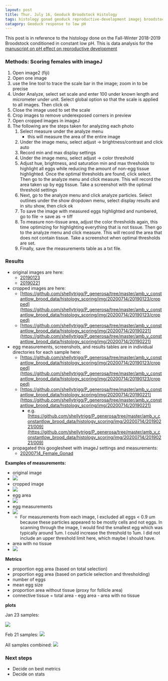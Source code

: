 ```yaml
---
layout: post
title: Thur. July 16, Geoduck Broodstock Histology
tags: histology gonad geoduck reproductive-development imagej broodstock
catagory: Geoduck response to low pH 
---
```



This post is in reference to the histology done on the Fall-Winter 2018-2019 Broodstock conditioned in constant low pH. This is data analysis for the [manuscript on pH effect on reproductive development](https://docs.google.com/document/d/1YRoMQprj-cUQzBWzJ9lwSXrLbU3UYlutvDPb2QNlcMQ/edit)


### Methods:  Scoring females with imageJ
1. Open image2 (fiji) 
2. Open one image
3. use the line tool to trace the scale bar in the image; zoom in to be precise
4. Under Analyze, select set scale and enter 100 under known length and micrometer under unit. Select global option so that the scale is applied to all images. Then click ok
5. Close the image used to set the scale
6. Crop images to remove underexposed corners in preview 
7. Open cropped images in imageJ
8. The following are the steps taken for analyzing each photo
	1. Select measure under the analyze menu
		- this will measure the area of the entire image
	2. Under the image menu, select adjust -> brightness/contrast and click auto
	3. Record min and max display settings
	4. Under the image menu, select adjust -> color threshold
	5. Adjust hue, brightness, and saturation min and max thresholds to highlight all eggs while reducing the amount of non-egg tissue highlighted. Once the optimal thresholds are found, click select. Then go to the analyze menu and click measure. This will record the area taken up by egg tissue. Take a screenshot with the optimal threshold settings
	6. Next, go to the analyze menu and click analyze particles. Select outlines under the show dropdown menu, select display results and in situ show, then click ok
	7. To save the image with measured eggs highlighted and numbered, go to file -> save as -> tiff
	8. To measure non-tissue area, adjust the color thresholds again, this time optimizing for highlighting everything that is not tissue.  Then go to the analyze menu and click measure. This will record the area that does not contain tissue. Take a screenshot when optimal thresholds are set. 
	9. Finally, save the measurements table as a txt file.

	
### Results
- original images are here: 
	- [20190123](https://drive.google.com/drive/u/1/folders/1QjpDRB1dOH2qQtLTaVqGcZTplQPSdS1_) 
	- [20190221](https://drive.google.com/drive/u/1/folders/1rQZLcCjw5INZlH0ky7wz4VjhcsqrHliB) 
- cropped images are here:
	- [https://github.com/shellytrigg/P_generosa/tree/master/amb_v_constantlow_brood_data/histology_scoring/img/20200714/20190123/cropped](https://github.com/shellytrigg/P_generosa/tree/master/amb_v_constantlow_brood_data/histology_scoring/img/20200714/20190123/cropped)
	- [https://github.com/shellytrigg/P_generosa/tree/master/amb_v_constantlow_brood_data/histology_scoring/img/20200714/20190221](https://github.com/shellytrigg/P_generosa/tree/master/amb_v_constantlow_brood_data/histology_scoring/img/20200714/20190221)
- egg measurements, screenshots, and results tables are in individual directories for each sample here: 
	- [https://github.com/shellytrigg/P_generosa/tree/master/amb_v_constantlow_brood_data/histology_scoring/img/20200714/20190123/cropped](https://github.com/shellytrigg/P_generosa/tree/master/amb_v_constantlow_brood_data/histology_scoring/img/20200714/20190123/cropped)
	- [https://github.com/shellytrigg/P_generosa/tree/master/amb_v_constantlow_brood_data/histology_scoring/img/20200714/20190221](https://github.com/shellytrigg/P_generosa/tree/master/amb_v_constantlow_brood_data/histology_scoring/img/20200714/20190221)
		- e.g. [https://github.com/shellytrigg/P_generosa/tree/master/amb_v_constantlow_brood_data/histology_scoring/img/20200714/20190221/009](https://github.com/shellytrigg/P_generosa/tree/master/amb_v_constantlow_brood_data/histology_scoring/img/20200714/20190221/009)
- propagated this googlesheet with imageJ settings and measurements:
	- [20200714_Female_Gonad](https://docs.google.com/spreadsheets/d/1ogzUYFUEwb5uw2ZFZ3RYhXO7vPquhgDalCuOAav2VAM/edit?usp=sharing)

**Examples of measurements:**
- original image
- [![](https://drive.google.com/uc?export=view&id=1l8J_nAPHws-T_jS5Y63jiVxuWsg9bz-a)](https://drive.google.com/uc?export=view&id=1l8J_nAPHws-T_jS5Y63jiVxuWsg9bz-a)
- cropped image
- [![](https://raw.githubusercontent.com/shellytrigg/P_generosa/master/amb_v_constantlow_brood_data/histology_scoring/img/20200714/20190221/20190221-009-10x.jpg)](https://raw.githubusercontent.com/shellytrigg/P_generosa/master/amb_v_constantlow_brood_data/histology_scoring/img/20200714/20190221/20190221-009-10x.jpg)
- egg area
- [![](https://raw.githubusercontent.com/shellytrigg/P_generosa/master/amb_v_constantlow_brood_data/histology_scoring/img/20200714/20190221/009/Screen%20Shot%202020-07-14%20at%203.22.27%20PM.png)](https://raw.githubusercontent.com/shellytrigg/P_generosa/master/amb_v_constantlow_brood_data/histology_scoring/img/20200714/20190221/009/Screen%20Shot%202020-07-14%20at%203.22.27%20PM.png)
- egg measurements
- [![](https://raw.githubusercontent.com/shellytrigg/P_generosa/master/amb_v_constantlow_brood_data/histology_scoring/img/20200714/20190221/009/20190221-009-10x_eggs_example.jpg)](https://raw.githubusercontent.com/shellytrigg/P_generosa/master/amb_v_constantlow_brood_data/histology_scoring/img/20200714/20190221/009/20190221-009-10x_eggs_example.jpg)
	- For measurements from each image, I excluded all eggs < 0.9 um because these particles appeared to be mostly cells and not eggs. In scanning through the image, I would find the smallest egg which was typically around 1um. I could increase the threshold to 1um. I did not include an upper threshold limit here, which maybe I should have. 
- area with no tissue
- [![](https://raw.githubusercontent.com/shellytrigg/P_generosa/master/amb_v_constantlow_brood_data/histology_scoring/img/20200714/20190221/009/Screen%20Shot%202020-07-14%20at%203.21.12%20PM.png)](https://raw.githubusercontent.com/shellytrigg/P_generosa/master/amb_v_constantlow_brood_data/histology_scoring/img/20200714/20190221/009/Screen%20Shot%202020-07-14%20at%203.21.12%20PM.png)

**Metrics**

- proportion egg area (based on total selection)
- proportion egg area (based on particle selection and thresholding)
- number of eggs
- mean egg size
- proportion area without tissue (proxy for follicle area)
- connective tissue = total area - egg area - area with no tissue

**plots**

Jan 23 samples:

[![](https://raw.githubusercontent.com/shellytrigg/P_generosa/master/amb_v_constantlow_brood_data/histology_scoring/20190123_boxplots.jpg)](https://raw.githubusercontent.com/shellytrigg/P_generosa/master/amb_v_constantlow_brood_data/histology_scoring/20190123_boxplots.jpg)

Feb 21 samples:
[![](https://raw.githubusercontent.com/shellytrigg/P_generosa/master/amb_v_constantlow_brood_data/histology_scoring/20190221_boxplots.jpg)](https://raw.githubusercontent.com/shellytrigg/P_generosa/master/amb_v_constantlow_brood_data/histology_scoring/20190221_boxplots.jpg)

All samples combined:
[![](https://raw.githubusercontent.com/shellytrigg/P_generosa/master/amb_v_constantlow_brood_data/histology_scoring/dates_combined_boxplots.jpg)](https://raw.githubusercontent.com/shellytrigg/P_generosa/master/amb_v_constantlow_brood_data/histology_scoring/dates_combined_boxplots.jpg)

### Next steps
- Decide on best metrics
- Decide on stats